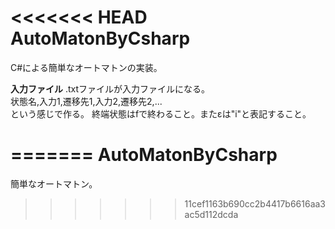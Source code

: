 <<<<<<< HEAD
﻿AutoMatonByCsharp
=================

C#による簡単なオートマトンの実装。 


__入力ファイル__
.txtファイルが入力ファイルになる。  
状態名,入力1,遷移先1,入力2,遷移先2,...  
という感じで作る。
終端状態はfで終わること。またεは"i"と表記すること。  



=======
AutoMatonByCsharp
=================

簡単なオートマトン。
>>>>>>> 11cef1163b690cc2b4417b6616aa3ac5d112dcda
